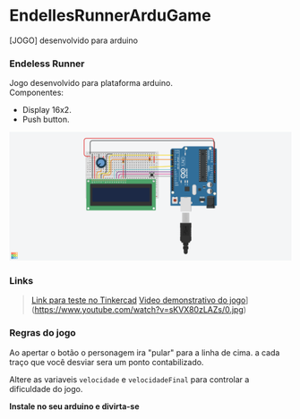 # EndellesRunnerArduGame
[JOGO] desenvolvido para arduino
### Endeless Runner

Jogo desenvolvido para plataforma arduino.</br>
Componentes:
* Display 16x2.
* Push button.


![Screenshot](image.png)

### Links
> [Link para teste no Tinkercad](https://www.tinkercad.com/things/2p7MHLkXCEb)
> [Video demonstrativo do jogo](https://www.youtube.com/watch?v=sKVX80zLAZs/0.jpg)](https://www.youtube.com/watch?v=sKVX80zLAZs/0.jpg)

### Regras do jogo
Ao apertar o botão o personagem ira "pular" para a linha de cima.
a cada traço que você desviar sera um ponto contabilizado.

Altere as variaveis ```velocidade``` e ```velocidadeFinal``` para controlar a dificuldade do jogo.

**Instale no seu arduino e divirta-se**